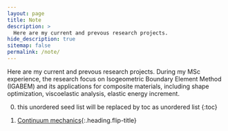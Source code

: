 ```yaml
---
layout: page
title: Note
description: >
  Here are my current and prevous research projects.
hide_description: true
sitemap: false
permalink: /note/
---
```


Here are my current and prevous research projects. During my MSc experience, the research focus on Isogeometric Boundary Element Method (IGABEM) and 
its applications for composite materials, including shape optimization, viscoelastic analysis, elastic energy increment.

0. this unordered seed list will be replaced by toc as unordered list
{:toc}

1. [Continuum mechanics]{:.heading.flip-title}

[Continuum mechanics]:../_featured_categories/Continuum-Mechanics.md